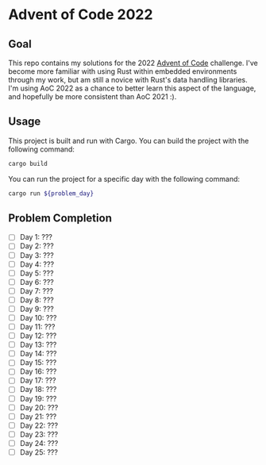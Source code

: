 # Advent of Code 2022

## Goal
This repo contains my solutions for the 2022 [Advent of Code](https://adventofcode.com/) challenge. I've become more familiar with using Rust within embedded environments through my work, but am still a novice with Rust's data handling libraries. I'm using AoC 2022 as a chance to better learn this aspect of the language, and hopefully be more consistent than AoC 2021 :).

## Usage
This project is built and run with Cargo. You can build the project with the following command:
```bash
cargo build
```
You can run the project for a specific day with the following command:
```bash
cargo run ${problem_day}
```

## Problem Completion
- [ ] Day 1: ???
- [ ] Day 2: ???
- [ ] Day 3: ???
- [ ] Day 4: ???
- [ ] Day 5: ???
- [ ] Day 6: ???
- [ ] Day 7: ???
- [ ] Day 8: ???
- [ ] Day 9: ???
- [ ] Day 10: ???
- [ ] Day 11: ???
- [ ] Day 12: ???
- [ ] Day 13: ???
- [ ] Day 14: ???
- [ ] Day 15: ???
- [ ] Day 16: ???
- [ ] Day 17: ???
- [ ] Day 18: ???
- [ ] Day 19: ???
- [ ] Day 20: ???
- [ ] Day 21: ???
- [ ] Day 22: ???
- [ ] Day 23: ???
- [ ] Day 24: ???
- [ ] Day 25: ???
